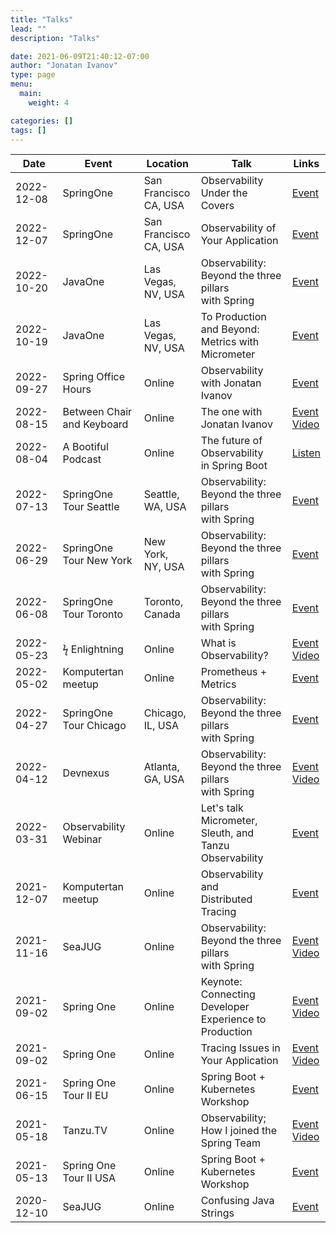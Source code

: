 ```yaml
---
title: "Talks"
lead: ""
description: "Talks"

date: 2021-06-09T21:40:12-07:00
author: "Jonatan Ivanov"
type: page
menu:
  main:
    weight: 4

categories: []
tags: []
---
```


| Date       | Event                          | Location                    | Talk                                                        | Links |
|------------|--------------------------------|-----------------------------|-------------------------------------------------------------|-------|
| 2022-12-08 | SpringOne                      | San<br>Francisco<br>CA, USA | Observability Under the Covers                              | [Event](https://springone.io/2022/sessions/observability-of-your-application) |
| 2022-12-07 | SpringOne                      | San<br>Francisco<br>CA, USA | Observability of Your Application                           | [Event](https://springone.io/2022/sessions/observability-of-your-application) |
| 2022-10-20 | JavaOne                        | Las Vegas,<br>NV, USA       | Observability:<br>Beyond the three pillars<br>with Spring   | [Event](https://reg.rf.oracle.com/flow/oracle/cloudworld/session-catalog/page/catalog?search.topic=1651238230807008ZfDn&search=LIT3834) |
| 2022-10-19 | JavaOne                        | Las Vegas,<br>NV, USA       | To Production and Beyond:<br>Metrics with Micrometer        | [Event](https://reg.rf.oracle.com/flow/oracle/cloudworld/session-catalog/page/catalog?search.topic=1651238230807008ZfDn&search=LRN3692) |
| 2022-09-27 | Spring Office Hours            | Online                      | Observability with Jonatan Ivanov                           | [Event](https://tanzu.vmware.com/developer/tv/spring-office-hours/0013/) |
| 2022-08-15 | Between Chair<br>and Keyboard  | Online                      | The one with Jonatan Ivanov                                 | [Event](https://tanzu.vmware.com/developer/tv/bcak/)<br>[Video](https://www.youtube.com/watch?v=WJtFW0o4Hho) |
| 2022-08-04 | A Bootiful Podcast             | Online                      | The future of Observability<br>in Spring Boot               | [Listen](https://spring.io/blog/2022/08/04/a-bootiful-podcast-observability-guru-jonatan-ivanov-on-the-future-of-observability-in-spring-boot) |
| 2022-07-13 | SpringOne Tour Seattle         | Seattle,<br>WA, USA         | Observability:<br>Beyond the three pillars<br>with Spring   | [Event](https://tanzu.vmware.com/developer/springone-tour/2022/seattle/) |
| 2022-06-29 | SpringOne Tour New York        | New York,<br>NY, USA        | Observability:<br>Beyond the three pillars<br>with Spring   | [Event](https://tanzu.vmware.com/developer/springone-tour/2022/new-york/) |
| 2022-06-08 | SpringOne Tour Toronto         | Toronto,<br>Canada          | Observability:<br>Beyond the three pillars<br>with Spring   | [Event](https://tanzu.vmware.com/developer/springone-tour/2022/toronto/) |
| 2022-05-23 | ϟ Enlightning                  | Online                      | What is Observability?                                      | [Event](https://tanzu.vmware.com/developer/tv/enlightning/)<br>[Video](https://www.youtube.com/watch?v=-fCOxnu6FYA)|
| 2022-05-02 | Komputertan meetup             | Online                      | Prometheus + Metrics                                        | [Event](https://ern0.github.io/komputertan.html) |
| 2022-04-27 | SpringOne Tour Chicago         | Chicago,<br>IL, USA         | Observability:<br>Beyond the three pillars<br>with Spring   | [Event](https://tanzu.vmware.com/developer/springone-tour/2022/chicago/) |
| 2022-04-12 | Devnexus                       | Atlanta,<br>GA, USA         | Observability:<br>Beyond the three pillars<br>with Spring   | [Event](https://devnexus.com/speakers/2658)<br>[Video](https://www.youtube.com/watch?v=0sV-_qPNtdA) |
| 2022-03-31 | Observability Webinar          | Online                      | Let's talk Micrometer,<br>Sleuth, and Tanzu Observability   | [Event](https://tanzu.vmware.com/content/webinars/mar-31-lets-talk-micrometer-sleuth-and-tanzu-observability) |
| 2021-12-07 | Komputertan meetup             | Online                      | Observability and<br>Distributed Tracing                    | [Event](https://ern0.github.io/komputertan.html) |
| 2021-11-16 | SeaJUG                         | Online                      | Observability:<br>Beyond the three pillars<br>with Spring   | [Event](https://www.meetup.com/seajug/events/281076240/)<br>[Video](https://www.youtube.com/watch?v=qw_eyZ1MQJ0) |
| 2021-09-02 | Spring One                     | Online                      | Keynote: Connecting Developer<br> Experience to Production  | [Event](https://springone.io/2021/schedule)<br>[Video](https://www.youtube.com/watch?v=QMCYmaPa_14) |
| 2021-09-02 | Spring One                     | Online                      | Tracing Issues in Your Application                          | [Event](https://springone.io/2021/sessions/tracing-issues-in-your-application)<br>[Video](https://www.youtube.com/watch?v=kGUbTQSR0jA) |
| 2021-06-15 | Spring One Tour II EU          | Online                      | Spring Boot + Kubernetes<br>Workshop                        | [Event](https://tanzu.vmware.com/developer/tv/springone-tour/0017/) |
| 2021-05-18 | Tanzu.TV                       | Online                      | Observability;<br>How I joined the Spring Team              | [Event](https://tanzu.vmware.com/developer/tv/tanzu-tuesdays/0054/)<br>[Video](https://www.youtube.com/watch?v=lTbhTvew_7A) |
| 2021-05-13 | Spring One Tour II USA         | Online                      | Spring Boot + Kubernetes<br>Workshop                        | [Event](https://tanzu.vmware.com/developer/tv/springone-tour/0016/) |
| 2020-12-10 | SeaJUG                         | Online                      | Confusing Java Strings                                      | [Event](https://www.meetup.com/seajug/events/274923897/) |

